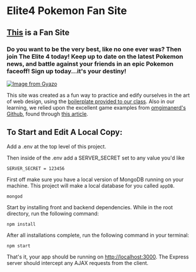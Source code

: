 # Elite4 Pokemon Fan Site

## [This](https://pokemon2-cbc.herokuapp.com/) is a Fan Site
### Do you want to be the very best, like no one ever was? Then join The Elite 4 today! Keep up to date on the latest Pokemon news, and battle against your friends in an epic Pokemon faceoff! Sign up today...it's your destiny!  
    
[![Image from Gyazo](https://i.gyazo.com/ba8bf3a69edda47c7df9cba81a1fce75.gif)](https://gyazo.com/ba8bf3a69edda47c7df9cba81a1fce75)
  
This site was created as a fun way to practice and edify ourselves in the art of web design, using the [boilerplate provided to our class](https://github.com/Travo100/create-react-express-jwt).
Also in our learning, we relied upon the excellent game examples from [omgimanerd's Github](https://github.com/omgimanerd/how-to-build-a-multiplayer-browser-game), found through [this article](https://hackernoon.com/how-to-build-a-multiplayer-browser-game-4a793818c29b).

## To Start and Edit A Local Copy:

Add a .env at the top level of this project.

Then inside of the .env add a SERVER_SECRET set to any value you'd like

```
SERVER_SECRET = 123456
```

First off make sure you have a local version of MongoDB running on your machine. This project will make a local database for you called `appDB`.

```
mongod
```

Start by installing front and backend dependencies. While in the root directory, run the following command:

```
npm install
```

After all installations complete, run the following command in your terminal:

```
npm start
```

That's it, your app should be running on <http://localhost:3000>. The Express server should intercept any AJAX requests from the client.
